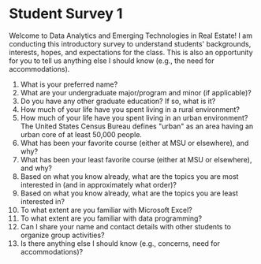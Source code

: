 # Student Survey 1

Welcome to Data Analytics and Emerging Technologies in Real Estate! I am conducting this introductory survey to understand students' backgrounds, interests, hopes, and expectations for the class. This is also an opportunity for you to tell us anything else I should know (e.g., the need for accommodations).

1. What is your preferred name?
2. What are your undergraduate major/program and minor (if applicable)?
3. Do you have any other graduate education? If so, what is it?
4. How much of your life have you spent living in a rural environment?
5. How much of your life have you spent living in an urban environment? The United States Census Bureau defines "urban" as an area having an urban core of at least 50,000 people.
6. What has been your favorite course (either at MSU or elsewhere), and why?
7. What has been your least favorite course (either at MSU or elsewhere), and why?
8. Based on what you know already, what are the topics you are most interested in (and in approximately what order)?
9. Based on what you know already, what are the topics you are least interested in?
10. To what extent are you familiar with Microsoft Excel?
11. To what extent are you familiar with data programming?
12. Can I share your name and contact details with other students to organize group activities?
13. Is there anything else I should know (e.g., concerns, need for accommodations)?
